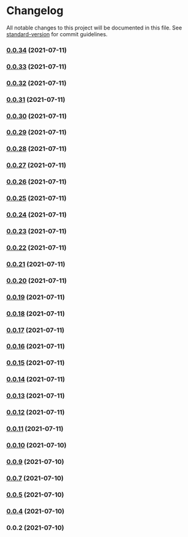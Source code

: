# Changelog

All notable changes to this project will be documented in this file. See [standard-version](https://github.com/conventional-changelog/standard-version) for commit guidelines.

### [0.0.34](https://github.com/jgtb313/fast-serverless-framework/compare/v0.0.33...v0.0.34) (2021-07-11)



### [0.0.33](https://github.com/jgtb313/fast-serverless-framework/compare/v0.0.32...v0.0.33) (2021-07-11)



### [0.0.32](https://github.com/jgtb313/fast-serverless-framework/compare/v0.0.31...v0.0.32) (2021-07-11)



### [0.0.31](https://github.com/jgtb313/fast-serverless-framework/compare/v0.0.30...v0.0.31) (2021-07-11)



### [0.0.30](https://github.com/jgtb313/fast-serverless-framework/compare/v0.0.29...v0.0.30) (2021-07-11)



### [0.0.29](https://github.com/jgtb313/fast-serverless-framework/compare/v0.0.28...v0.0.29) (2021-07-11)



### [0.0.28](https://github.com/jgtb313/fast-serverless-framework/compare/v0.0.27...v0.0.28) (2021-07-11)



### [0.0.27](https://github.com/jgtb313/fast-serverless-framework/compare/v0.0.26...v0.0.27) (2021-07-11)



### [0.0.26](https://github.com/jgtb313/fast-serverless-framework/compare/v0.0.25...v0.0.26) (2021-07-11)



### [0.0.25](https://github.com/jgtb313/fast-serverless-framework/compare/v0.0.24...v0.0.25) (2021-07-11)



### [0.0.24](https://github.com/jgtb313/fast-serverless-framework/compare/v0.0.23...v0.0.24) (2021-07-11)



### [0.0.23](https://github.com/jgtb313/fast-serverless-framework/compare/v0.0.22...v0.0.23) (2021-07-11)



### [0.0.22](https://github.com/jgtb313/fast-serverless-framework/compare/v0.0.21...v0.0.22) (2021-07-11)



### [0.0.21](https://github.com/jgtb313/fast-serverless-framework/compare/v0.0.20...v0.0.21) (2021-07-11)



### [0.0.20](https://github.com/jgtb313/fast-serverless-framework/compare/v0.0.19...v0.0.20) (2021-07-11)



### [0.0.19](https://github.com/jgtb313/fast-serverless-framework/compare/v0.0.18...v0.0.19) (2021-07-11)



### [0.0.18](https://github.com/jgtb313/fast-serverless-framework/compare/v0.0.17...v0.0.18) (2021-07-11)



### [0.0.17](https://github.com/jgtb313/fast-serverless-framework/compare/v0.0.16...v0.0.17) (2021-07-11)



### [0.0.16](https://github.com/jgtb313/fast-serverless-framework/compare/v0.0.15...v0.0.16) (2021-07-11)



### [0.0.15](https://github.com/jgtb313/fast-serverless-framework/compare/v0.0.14...v0.0.15) (2021-07-11)



### [0.0.14](https://github.com/jgtb313/fast-serverless-framework/compare/v0.0.13...v0.0.14) (2021-07-11)



### [0.0.13](https://github.com/jgtb313/fast-serverless-framework/compare/v0.0.12...v0.0.13) (2021-07-11)



### [0.0.12](https://github.com/jgtb313/fast-serverless-framework/compare/v0.0.11...v0.0.12) (2021-07-11)



### [0.0.11](https://github.com/jgtb313/fast-serverless-framework/compare/v0.0.10...v0.0.11) (2021-07-11)



### [0.0.10](https://github.com/jgtb313/fast-serverless-framework/compare/v0.0.9...v0.0.10) (2021-07-10)



### [0.0.9](https://github.com/jgtb313/fast-serverless-framework/compare/v0.0.7...v0.0.9) (2021-07-10)



### [0.0.7](https://github.com/jgtb313/fast-serverless-framework/compare/v0.0.5...v0.0.7) (2021-07-10)



### [0.0.5](https://github.com/jgtb313/fast-serverless-framework/compare/v0.0.4...v0.0.5) (2021-07-10)



### [0.0.4](https://github.com/jgtb313/fast-serverless-framework/compare/v0.0.2...v0.0.4) (2021-07-10)



### 0.0.2 (2021-07-10)
